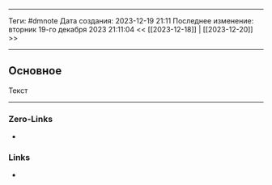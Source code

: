 ___
Теги: #dmnote 
Дата создания: 2023-12-19 21:11 
Последнее изменение: вторник 19-го декабря 2023 21:11:04
<< [[2023-12-18]] | [[2023-12-20]] >> 
___
## Основное

Текст

___
### Zero-Links
- 

### Links
- 
